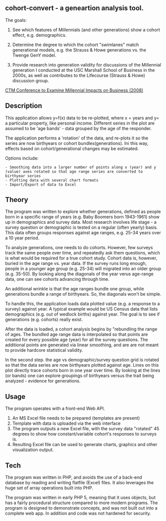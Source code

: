 ## cohort-convert - a geneartion analysis tool.

The goals:

1. See which features of Millennials (and other generations) show a cohort effect, e.g. demographics.

2. Determine the degree to which the cohort "swimlanes" match generational models, e.g. the Strauss & Howe generations vs. the Twenge GenY model.

3. Provide research into generation validity for discussions of the Millennial generation I conducted at the USC Marshall School of Business in the 2000s, as well as contributes to the Lifecourse (Strauss & Howe) discussion group. 

[CTM Conference to Examine Millennial Impacts on Business (2008)](https://www.marshall.usc.edu/news/releases/2008/ctm-conference-examine-millennial-impacts-business)

## Description

This application allows y=f(x) data to be re-plotted, where x = years and y= a particular property, like personal income. Different series in the plot are assumed to be 'age bands' - data grouped by the age of the responder.

The application performs a 'rotation' of the data, and re-plots it so the series are now birthyears or cohort bundles(generations). Ini this way, effects based on cohort/generational changes may be estimated. 

Options include:

    - Smoothing data into a larger number of points along x (year) and y (value) axes rotated so that age range series are converted to birthyear series
    - Plotting data with several chart formats
    - Import/Export of data to Excel

## Theory

The program was written to explore whether generations, defined as people born in a specific range of years (e.g. Baby Boomers born 1943-1961) show up in demographics and survey data. Most research involves life stage - a survey question or demographic is tested on a regular (often yearly) basis. This data often groups responses against age ranges, e.g. 25-34 years over a 10 year period.

To analyze generations, one needs to do cohorts. However, few surveys track the same people over time, and repeatedly ask them questions, which is what would be required for a true cohort study. Cohort data is, however, buried in the age range vs. year data. If the survey runs long enough, people in a younger age group (e.g. 25-34) will migrated into an older group (e.g. 35-50). By looking along the diagonals of the year verus age-range data, one can see cohorts advancing through time.

An additional wrinkle is that the age ranges bundle one group, while generations bundle a range of birthyears. So, the diagonals won't be simple.

To handle this, the application loads data plotted value (e.g. a response to a survey) against year. A typical example would be US Census data that lists demographics (e.g. out of wedlock births) against year. The goal is to see if generations (e.g. cohorts) really exist. 

 After the data is loaded, a cohort analysis begins by "rebundling the range of ages. The bundled age range data is interpolated so that points are created for every possible age (year) for all the survey questions. The additional points are generated via linear smoothing, and are are not meant to provide hardcore statistical validity.

 In the second step. the age vs demographic/survey question grid is rotated so that the data series are now birthyears plotted against age. Lines on this plot directly trace cohorts born in one year over time. By looking at the lines (or bands) one can explore groupings of birthyears versus the trait being analyzed - evidence for generations. 

## Usage

The program operates with a front-end Web API.

1. An MS Excel file needs to be prepared (templates are present)
2. Template with data is uploaded via the web interface
3. The program outputs a new Excel file, with the survey data "rotated" 45 degrees to show how constant/variable cohort's responses to surveys is.
4. Resulting Excel file can be used to generate charts, graphics and other visualization output.

## Tech

The program was written in PHP, and avoids the use of a back-end database by reading and writing flatfile (Excel) files. It also leverages the huge set of array operations built into PHP.

The program was written in early PHP 5, meaning that it uses objects, but has a fairly procedural structure compared to more modern programs. The program is designed to demonstrate concepts, and was not built out into a complete web app. In addition and code was not hardened for security. 


